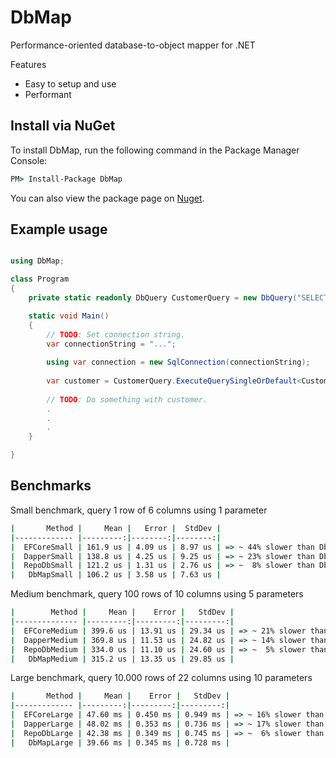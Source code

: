 # DbMap
Performance-oriented database-to-object mapper for .NET

Features
- Easy to setup and use
- Performant

## Install via NuGet
To install DbMap, run the following command in the Package Manager Console:

```cmd
PM> Install-Package DbMap
```

You can also view the package page on [Nuget](https://www.nuget.org/packages/DbMap/).

## Example usage

```c#

using DbMap;

class Program
{
    private static readonly DbQuery CustomerQuery = new DbQuery("SELECT Name FROM Customer WHERE CustomerId = @customerId");

    static void Main()
    {
        // TODO: Set connection string.
        var connectionString = "...";
    
        using var connection = new SqlConnection(connectionString);
        
        var customer = CustomerQuery.ExecuteQuerySingleOrDefault<Customer>(connection, new { customerId = 10 });
        
        // TODO: Do something with customer.
        .
        .
        .    
    }

}
```


## Benchmarks

Small benchmark, query 1 row of 6 columns using 1 parameter
```cmd
|       Method |     Mean |   Error |  StdDev |
|------------- |---------:|--------:|--------:|
|  EFCoreSmall | 161.9 us | 4.09 us | 8.97 us | => ~ 44% slower than DbMap
|  DapperSmall | 138.8 us | 4.25 us | 9.25 us | => ~ 23% slower than DbMap
|  RepoDbSmall | 121.2 us | 1.31 us | 2.76 us | => ~  8% slower than DbMap
|   DbMapSmall | 106.2 us | 3.58 us | 7.63 us |
```

Medium benchmark, query 100 rows of 10 columns using 5 parameters
```cmd
|        Method |     Mean |    Error |   StdDev |
|-------------- |---------:|---------:|---------:|
|  EFCoreMedium | 399.6 us | 13.91 us | 29.34 us | => ~ 21% slower than DbMap
|  DapperMedium | 369.8 us | 11.53 us | 24.82 us | => ~ 14% slower than DbMap
|  RepoDbMedium | 334.0 us | 11.10 us | 24.60 us | => ~  5% slower than DbMap
|   DbMapMedium | 315.2 us | 13.35 us | 29.85 us |
```

Large benchmark, query 10.000 rows of 22 columns using 10 parameters
```cmd
|       Method |     Mean |    Error |   StdDev |
|------------- |---------:|---------:|---------:|
|  EFCoreLarge | 47.60 ms | 0.450 ms | 0.949 ms | => ~ 16% slower than DbMap
|  DapperLarge | 48.02 ms | 0.353 ms | 0.736 ms | => ~ 17% slower than DbMap
|  RepoDbLarge | 42.38 ms | 0.349 ms | 0.745 ms | => ~  6% slower than DbMap
|   DbMapLarge | 39.66 ms | 0.345 ms | 0.728 ms |
```